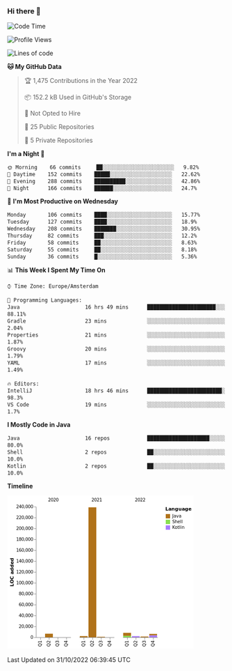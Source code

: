 ### Hi there 👋


<!--START_SECTION:waka-->
![Code Time](http://img.shields.io/badge/Code%20Time-2%2C578%20hrs%2047%20mins-blue)

![Profile Views](http://img.shields.io/badge/Profile%20Views-0-blue)

![Lines of code](https://img.shields.io/badge/From%20Hello%20World%20I%27ve%20Written-266%20Thousand%20lines%20of%20code-blue)

**🐱 My GitHub Data** 

> 🏆 1,475 Contributions in the Year 2022
 > 
> 📦 152.2 kB Used in GitHub's Storage 
 > 
> 🚫 Not Opted to Hire
 > 
> 📜 25 Public Repositories 
 > 
> 🔑 5 Private Repositories  
 > 
**I'm a Night 🦉** 

```text
🌞 Morning    66 commits     ██░░░░░░░░░░░░░░░░░░░░░░░   9.82% 
🌆 Daytime    152 commits    █████░░░░░░░░░░░░░░░░░░░░   22.62% 
🌃 Evening    288 commits    ██████████░░░░░░░░░░░░░░░   42.86% 
🌙 Night      166 commits    ██████░░░░░░░░░░░░░░░░░░░   24.7%

```
📅 **I'm Most Productive on Wednesday** 

```text
Monday       106 commits    ████░░░░░░░░░░░░░░░░░░░░░   15.77% 
Tuesday      127 commits    ████░░░░░░░░░░░░░░░░░░░░░   18.9% 
Wednesday    208 commits    ███████░░░░░░░░░░░░░░░░░░   30.95% 
Thursday     82 commits     ███░░░░░░░░░░░░░░░░░░░░░░   12.2% 
Friday       58 commits     ██░░░░░░░░░░░░░░░░░░░░░░░   8.63% 
Saturday     55 commits     ██░░░░░░░░░░░░░░░░░░░░░░░   8.18% 
Sunday       36 commits     █░░░░░░░░░░░░░░░░░░░░░░░░   5.36%

```


📊 **This Week I Spent My Time On** 

```text
⌚︎ Time Zone: Europe/Amsterdam

💬 Programming Languages: 
Java                     16 hrs 49 mins      ██████████████████████░░░   88.11% 
Gradle                   23 mins             ░░░░░░░░░░░░░░░░░░░░░░░░░   2.04% 
Properties               21 mins             ░░░░░░░░░░░░░░░░░░░░░░░░░   1.87% 
Groovy                   20 mins             ░░░░░░░░░░░░░░░░░░░░░░░░░   1.79% 
YAML                     17 mins             ░░░░░░░░░░░░░░░░░░░░░░░░░   1.49%

🔥 Editors: 
IntelliJ                 18 hrs 46 mins      ████████████████████████░   98.3% 
VS Code                  19 mins             ░░░░░░░░░░░░░░░░░░░░░░░░░   1.7%

```

**I Mostly Code in Java** 

```text
Java                     16 repos            ████████████████████░░░░░   80.0% 
Shell                    2 repos             ██░░░░░░░░░░░░░░░░░░░░░░░   10.0% 
Kotlin                   2 repos             ██░░░░░░░░░░░░░░░░░░░░░░░   10.0%

```


**Timeline**

![Chart not found](https://raw.githubusercontent.com/powercasgamer/powercasgamer/master/charts/bar_graph.png) 


 Last Updated on 31/10/2022 06:39:45 UTC
<!--END_SECTION:waka-->
